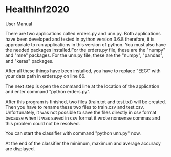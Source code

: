 # HealthInf2020


User Manual


There are two applications called erders.py and unn.py. Both applications have been developed and tested in python version 3.6.8 therefore, it is appropriate to run applications in this version of python. You must also have the needed packages installed.For the erders.py file, these are the "numpy" and "mne" packages. For the unn.py file, these are the "numpy", "pandas", and "keras" packages.

After all these things have been installed, you have to replace "EEG\\" with your data path in erders.py on line 66.

The next step is open the command line at the location of the application and enter command "python erders.py".

After this program is finished, two files (train.txt and test.txt) will be created. Then you have to rename these two files to train.csv and test.csv. Unfortunately, it was not possible to save the files directly in csv format because when it was saved in csv format it wrote nonsense commas and this problem could not be resolved.

You can start the classifier with command "python unn.py" now.

At the end of the classifier the minimum, maximum and average accuracy are displayed.
